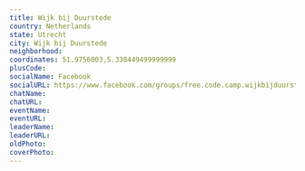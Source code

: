 ```yaml
---
title: Wijk bij Duurstede
country: Netherlands
state: Utrecht
city: Wijk bij Duurstede
neighborhood: 
coordinates: 51.9756003,5.338449499999999
plusCode:
socialName: Facebook
socialURL: https://www.facebook.com/groups/free.code.camp.wijkbijduurstede
chatName:
chatURL:
eventName:
eventURL:
leaderName:
leaderURL:
oldPhoto: 
coverPhoto:
---
```

